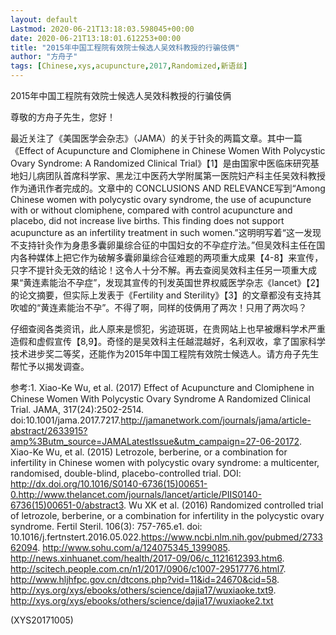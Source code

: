 ```yaml
---
layout: default
Lastmod: 2020-06-21T13:18:03.598045+00:00
date: 2020-06-21T13:18:01.612253+00:00
title: "2015年中国工程院有效院士候选人吴效科教授的行骗伎俩"
author: "方舟子"
tags: [Chinese,xys,acupuncture,2017,Randomized,新语丝]
---
```


2015年中国工程院有效院士候选人吴效科教授的行骗伎俩

尊敬的方舟子先生，您好！

最近关注了《美国医学会杂志》（JAMA）的关于针灸的两篇文章。其中一篇《Effect of Acupuncture and Clomiphene in Chinese Women With Polycystic Ovary Syndrome: A Randomized Clinical Trial》【1】是由国家中医临床研究基地妇儿病团队首席科学家、黑龙江中医药大学附属第一医院妇产科主任吴效科教授作为通讯作者完成的。文章中的 CONCLUSIONS AND RELEVANCE写到“Among Chinese women with polycystic ovary syndrome, the use of acupuncture with or without clomiphene, compared with control acupuncture and placebo, did not increase live births. This finding does not support acupuncture as an infertility treatment in such women.”这明明写着“这一发现不支持针灸作为身患多囊卵巢综合征的中国妇女的不孕症疗法。”但吴效科主任在国内各种媒体上把它作为破解多囊卵巢综合征难题的两项重大成果【4-8】来宣传，只字不提针灸无效的结论！这令人十分不解。再去查阅吴效科主任另一项重大成果“黄连素能治不孕症”，发现其宣传的刊发英国世界权威医学杂志《lancet》【2】的论文摘要，但实际上发表于《Fertility and Sterility》【3】的文章都没有支持其吹嘘的“黄连素能治不孕”。不得了啊，同样的伎俩用了两次！只用了两次吗？

仔细查阅各类资讯，此人原来是惯犯，劣迹斑斑，在贵网站上也早被爆料学术严重造假和虚假宣传【8,9】。奇怪的是吴效科主任越混越好，名利双收，拿了国家科学技术进步奖二等奖，还能作为2015年中国工程院有效院士候选人。请方舟子先生帮忙予以揭发调查。

参考:1.     Xiao-Ke Wu, et al. (2017) Effect of Acupuncture and Clomiphene in Chinese Women With Polycystic Ovary Syndrome A Randomized Clinical Trial. JAMA, 317(24):2502-2514. doi:10.1001/jama.2017.7217.http://jamanetwork.com/journals/jama/article-abstract/2633915?amp%3Butm_source=JAMALatestIssue&utm_campaign=27-06-20172.     Xiao-Ke Wu, et al. (2015) Letrozole, berberine, or a combination for infertility in Chinese women with polycystic ovary syndrome: a multicenter, randomised, double-blind, placebo-controlled trial. DOI: http://dx.doi.org/10.1016/S0140-6736(15)00651-0.http://www.thelancet.com/journals/lancet/article/PIIS0140-6736(15)00651-0/abstract3.     Wu XK et al. (2016) Randomized controlled trial of letrozole, berberine, or a   combination for infertility in the polycystic ovary syndrome. Fertil Steril. 106(3): 757-765.e1. doi: 10.1016/j.fertnstert.2016.05.022.https://www.ncbi.nlm.nih.gov/pubmed/273362094.     http://www.sohu.com/a/124075345_1399085.     http://news.xinhuanet.com/health/2017-09/06/c_1121612393.htm6.     http://scitech.people.com.cn/n1/2017/0906/c1007-29517776.html7.     http://www.hljhfpc.gov.cn/dtcons.php?vid=11&id=24670&cid=58.     http://xys.org/xys/ebooks/others/science/dajia17/wuxiaoke.txt9.     http://xys.org/xys/ebooks/others/science/dajia17/wuxiaoke2.txt

(XYS20171005)

